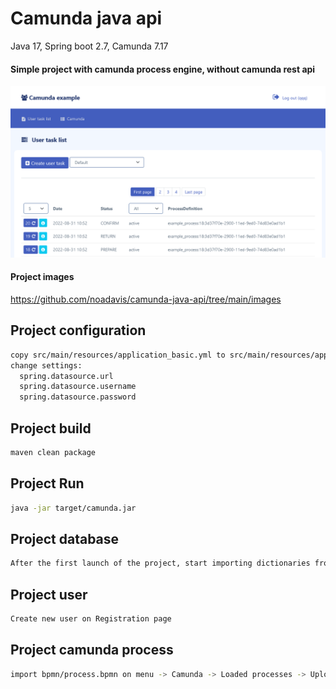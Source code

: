 # Camunda java api

Java 17, Spring boot 2.7, Camunda 7.17
#### Simple project with camunda process engine, without camunda rest api
[![title.png](title.png)](#title)

#### Project images
https://github.com/noadavis/camunda-java-api/tree/main/images

## Project configuration
```sh
copy src/main/resources/application_basic.yml to src/main/resources/application.yml
change settings:
  spring.datasource.url
  spring.datasource.username
  spring.datasource.password
```

## Project build

```sh
maven clean package
```

## Project Run

```sh
java -jar target/camunda.jar
```

## Project database
```sh
After the first launch of the project, start importing dictionaries from MYSQL.sql file
```

## Project user
```sh
Create new user on Registration page
```

## Project camunda process
```sh
import bpmn/process.bpmn on menu -> Camunda -> Loaded processes -> Upload new process
```